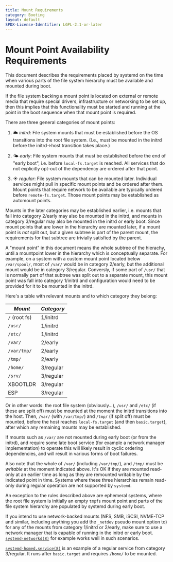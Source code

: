 ```yaml
---
title: Mount Requirements
category: Booting
layout: default
SPDX-License-Identifier: LGPL-2.1-or-later
---
```


# Mount Point Availability Requirements

This document describes the requirements placed by systemd
on the time when various parts of the file system hierarchy
must be available and mounted during boot.

If the file system backing a mount point is located on external or remote media
that require special drivers, infrastructure or networking to be set up,
then this implies that this functionality must be started and running
at the point in the boot sequence when that mount point is required.

There are three general categories of mount points:

1. 🌥️ *initrd*: File system mounts that must be established before the OS
   transitions into the root file system. (I.e., must be mounted in
   the initrd before the initrd→host transition takes place.)

2. 🌤️ *early*: File system mounts that must be established
   before the end of "early boot", i.e. before `local-fs.target` is reached.
   All services that do not explicitly opt-out of the dependency
   are ordered after that point.

3. ☀️ *regular*: File system mounts that can be mounted later.
   Individual services might pull in specific mount points and be ordered after them.
   Mount points that require network to be available
   are typically ordered before `remote-fs.target`.
   Those mount points may be established as automount points.

Mounts in the later categories may be established earlier,
i.e. mounts that fall into category 2/early may also be mounted in the initrd,
and mounts in category 3/regular may also be mounted in the initrd or early boot.
Since mount points that are lower in the hierarchy are mounted later,
if a mount point is *not* split out,
but a given subtree is part of the parent mount,
the requirements for that subtree are trivially satisfied by the parent.

A "mount point" in this document means the whole subtree of the hierachy,
until a mountpoint lower in the hierarchy which is conceptually separate.
For example, on a system with a custom mount point located below `/var/spool/`,
most of `/var/` would be in category 2/early,
but the additional mount would be in category 3/regular.
Conversly, if some part of `/usr/` that is normally part of that subtree
was split out to a separate mount,
this mount point was fall into category 1/initrd
and configuration would need to be provided for it to be mounted in the initrd.

Here's a table with relevant mounts and to which category they belong:

| *Mount*       | *Category* |
|---------------|------------|
| `/` (root fs) |  1/initrd  |
| `/usr/`       |  1/initrd  |
| `/etc/`       |  1/initrd  |
| `/var/`       |  2/early   |
| `/var/tmp/`   |  2/early   |
| `/tmp/`       |  2/early   |
| `/home/`      |  3/regular |
| `/srv/`       |  3/regular |
| XBOOTLDR      |  3/regular |
| ESP           |  3/regular |

Or in other words: the root file system (obviously…), `/usr/` and `/etc/` (if
these are split off) must be mounted at the moment the initrd transitions into
the host. Then, `/var/` (with `/var/tmp/`) and `/tmp/` (if split off) must be
mounted, before the host reaches `local-fs.target` (and then `basic.target`),
after which any remaining mounts may be established.

If mounts such as `/var/` are not mounted during early boot (or from the
initrd), and require some late boot service (for example a network manager
implementation) to operate this will likely result in cyclic ordering
dependencies, and will result in various forms of boot failures.

Also note that the whole of `/var/` (including `/var/tmp/`), and `/tmp/` must
be *writable* at the moment indicated above. It's OK if they are mounted
read-only at an earlier time as long as they are remounted writable by the
indicated point in time. Systems where these three hierarchies remain read-only
during regular operation are not supported by `systemd`.

An exception to the rules described above are ephemeral systems,
where the root file system is initially an empty `tmpfs` mount point
and parts of the file system hierarchy are populated by systemd during early boot.

If you intend to use network-backed mounts (NFS, SMB, iSCSI, NVME-TCP and
similar, including anything you add the `_netdev` pseudo mount option to) for
any of the mounts from category 1/initrd or 2/early,
make sure to use a network manager that is capable of running in the initrd or early boot.
[`systemd-networkd(8)`](https://www.freedesktop.org/software/systemd/man/latest/systemd-networkd.html)
for example works well in such scenarios.

[`systemd-homed.service(8)`](https://www.freedesktop.org/software/systemd/man/latest/systemd-homed.html)
is an example of a regular service from category 3/regular.
It runs after `basic.target` and requires `/home/` to be mounted.
